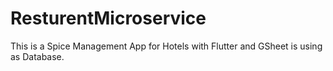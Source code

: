 # ResturentMicroservice
This is a Spice Management App for Hotels with Flutter and GSheet is using as Database.
